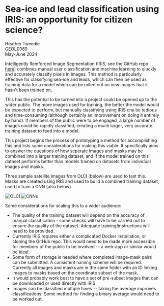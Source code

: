 # Sea-ice and lead classification using IRIS: an opportunity for citizen science?

Heather Tweedie  
GEOL0069  
May-June 2024

Intelligently Reinforced Image Segmentation (IRIS, see the GitHub repo [here](https://github.com/ESA-PhiLab/iris)) combines manual user classification and machine learning to qiuckly and accurately classify pixels in images. This method is particularly effective for classifying sea-ice and leads, which can then be used as training data for a model which can be rolled out on new images that it hasn't been trained on.

This has the potential to be turned into a project could be opened up to the wider public. The more images used for training, the better the model would be expected to perform, but manually classifying using IRIS cna be tedious and time-consuming (although certainly an improvement on doing it entirely by hand). If members of the public were to be engaged, a large number of images could be rapidly classified, creating a much larger, very accurate training dataset to feed into a model.

This project begins the process of prototyping a method for accomplishing this and lists some considerations for making this viable. It specifically aims to answer the questions of how seperate images and masks may be combined into a larger training dataset, and if the model trained on this dataset performs better than models trained on datasets from individual images and masks.

Three sample satellite images from OLCI (below) are used to test this. Masks are created using IRIS and used to build a combined training dataset, used to train a CNN (also below).

![OLCI](https://github.com/rhtweedie/iris_for_citizen_science/assets/98949549/79d483ed-4024-4380-b11b-c3a56f4f97f3)
![CNNs](https://github.com/rhtweedie/iris_for_citizen_science/assets/98949549/bc66b061-5b3f-4ef5-b343-74134f0af352)

Some considerations for scaling this to a wider audience:
- The quality of the training dataset will depend on the accuracy of manual classification - some checks will have to be carried out to ensure the quality of the dataset. Adequate training/instructions will need to be provided.
- Currently IRIS requires either a complicated Docker installation, or cloning the GitHub repo. This would need to be made more accessible for members of the public to be involved -- a web-app or similar would be ideal.
- Some form of storage is needed where completed image-mask pairs can be submitted. A consistent naming scheme will be required. Currently all images and masks are in the same folder with an ID linking images to masks based on the coordinate subset of the mask.
- It would probably work best to have a set of pre-subset images that can be downloaded or used directly with IRIS. 
- Images can be classified multiple times -- taking the average improves classifications. Some method for finding a binary average would need to be worked out.
